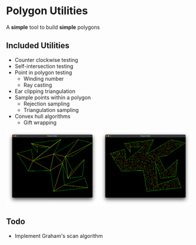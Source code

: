 # Polygon Utilities

A **simple** tool to build **simple** polygons

## Included Utilities
- Counter clockwise testing
- Self-intersection testing
- Point in polygon testing
  - Winding number
  - Ray casting
- Ear clipping triangulation
- Sample points within a polygon
  - Rejection sampling
  - Triangulation sampling
- Convex hull algorithms
  - Gift wrapping

<div align="center">
<img src="media/triangulation.png" width="49.5%"/> <img src="media/random-points.png" width="49.5%"/> 
</div>

## Todo
- Implement Graham's scan algorithm
